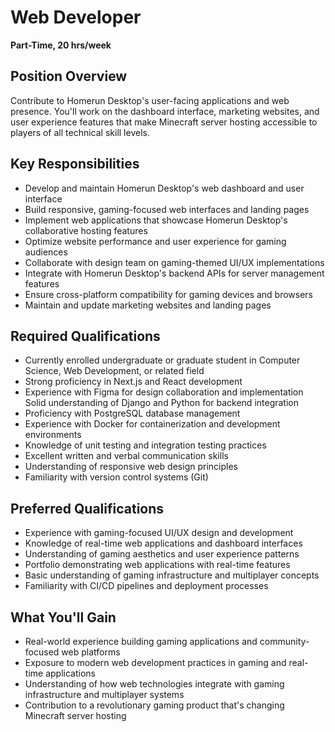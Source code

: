 # Web Developer 

**Part-Time, 20 hrs/week**


## Position Overview

Contribute to Homerun Desktop's user-facing applications and web presence. You'll work on the dashboard interface, marketing websites, and user experience features that make Minecraft server hosting accessible to players of all technical skill levels.

## Key Responsibilities

* Develop and maintain Homerun Desktop's web dashboard and user interface
* Build responsive, gaming-focused web interfaces and landing pages
* Implement web applications that showcase Homerun Desktop's collaborative hosting features
* Optimize website performance and user experience for gaming audiences
* Collaborate with design team on gaming-themed UI/UX implementations
* Integrate with Homerun Desktop's backend APIs for server management features
* Ensure cross-platform compatibility for gaming devices and browsers
* Maintain and update marketing websites and landing pages

## Required Qualifications

* Currently enrolled undergraduate or graduate student in Computer Science, Web Development, or related field
* Strong proficiency in Next.js and React development
* Experience with Figma for design collaboration and implementation
Solid understanding of Django and Python for backend integration
* Proficiency with PostgreSQL database management
* Experience with Docker for containerization and development environments
* Knowledge of unit testing and integration testing practices
* Excellent written and verbal communication skills
* Understanding of responsive web design principles
* Familiarity with version control systems (Git)

## Preferred Qualifications

* Experience with gaming-focused UI/UX design and development
* Knowledge of real-time web applications and dashboard interfaces
* Understanding of gaming aesthetics and user experience patterns
* Portfolio demonstrating web applications with real-time features
* Basic understanding of gaming infrastructure and multiplayer concepts
* Familiarity with CI/CD pipelines and deployment processes

## What You'll Gain

* Real-world experience building gaming applications and community-focused web platforms
* Exposure to modern web development practices in gaming and real-time applications
* Understanding of how web technologies integrate with gaming infrastructure and multiplayer systems
* Contribution to a revolutionary gaming product that's changing Minecraft server hosting

 <!-- > <div style="text-align: center; margin: 30px 0;">
  <a href="https://forms.gle/YOUR_GOOGLE_FORM_ID" target="_blank" style="background-color: #5677da; color: white; padding: 12px 30px; border-radius: 5px; text-decoration: none; font-weight: bold; display: inline-block;">
    Apply Now
  </a>
</div> -->